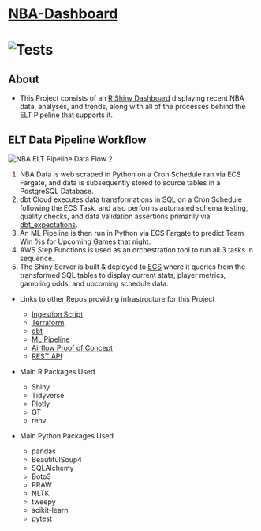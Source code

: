 # [NBA-Dashboard](https://jyablonski.shinyapps.io/nbadashboard)

# ![Tests](https://github.com/jyablonski/NBA-Dashboard/actions/workflows/deploy.yml/badge.svg)

## About
* This Project consists of an [R Shiny Dashboard](https://nbadashboard.jyablonski.dev) displaying recent NBA data, analyses, and trends, along with all of the processes behind the ELT Pipeline that supports it.

## ELT Data Pipeline Workflow

![NBA ELT Pipeline Data Flow 2](https://github.com/jyablonski/NBA-Dashboard/assets/16946556/fd267c49-7794-4625-9845-7d3b4c37dd1e)

1. NBA Data is web scraped in Python on a Cron Schedule ran via ECS Fargate, and data is subsequently stored to source tables in a PostgreSQL Database.
2. dbt Cloud executes data transformations in SQL on a Cron Schedule following the ECS Task, and also performs automated schema testing, quality checks, and data validation assertions primarily via [dbt_expectations](https://github.com/calogica/dbt-expectations).
3. An ML Pipeline is then run in Python via ECS Fargate to predict Team Win %s for Upcoming Games that night.
4. AWS Step Functions is used as an orchestration tool to run all 3 tasks in sequence.
5. The Shiny Server is built & deployed to [ECS](https://nbadashboard.jyablonski.dev) where it queries from the transformed SQL tables to display current stats, player metrics, gambling odds, and upcoming schedule data.

* Links to other Repos providing infrastructure for this Project

	* [Ingestion Script](https://github.com/jyablonski/python_docker)
	* [Terraform](https://github.com/jyablonski/aws_terraform/)
	* [dbt](https://github.com/jyablonski/nba_elt_dbt)
	* [ML Pipeline](https://github.com/jyablonski/nba_elt_mlflow)
	* [Airflow Proof of Concept](https://github.com/jyablonski/nba_elt_airflow)
	* [REST API](https://github.com/jyablonski/nba_elt_rest_api)
  
* Main R Packages Used

	* Shiny
	* Tidyverse
	* Plotly
	* GT
	* renv

  
* Main Python Packages Used

	* pandas
	* BeautifulSoup4
	* SQLAlchemy
	* Boto3
	* PRAW
	* NLTK
	* tweepy
	* scikit-learn
	* pytest